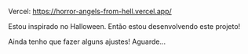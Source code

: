 Vercel: https://horror-angels-from-hell.vercel.app/

Estou inspirado no Halloween. Então estou desenvolvendo este projeto!

Ainda tenho que fazer alguns ajustes! Aguarde...
